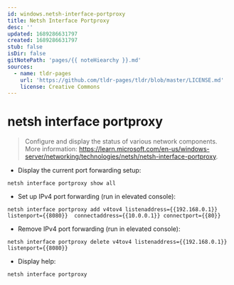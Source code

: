 ```yaml
---
id: windows.netsh-interface-portproxy
title: Netsh Interface Portproxy
desc: ''
updated: 1689286631797
created: 1689286631797
stub: false
isDir: false
gitNotePath: 'pages/{{ noteHiearchy }}.md'
sources:
  - name: tldr-pages
    url: 'https://github.com/tldr-pages/tldr/blob/master/LICENSE.md'
    license: Creative Commons
---
```

# netsh interface portproxy

> Configure and display the status of various network components.
> More information: <https://learn.microsoft.com/en-us/windows-server/networking/technologies/netsh/netsh-interface-portproxy>.

- Display the current port forwarding setup:

`netsh interface portproxy show all`

- Set up IPv4 port forwarding (run in elevated console):

`netsh interface portproxy add v4tov4 listenaddress={{192.168.0.1}} listenport={{8080}}  connectaddress={{10.0.0.1}} connectport={{80}}`

- Remove IPv4 port forwarding (run in elevated console):

`netsh interface portproxy delete v4tov4 listenaddress={{192.168.0.1}} listenport={{8080}}`

- Display help:

`netsh interface portproxy`

